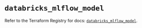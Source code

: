 # `databricks_mlflow_model`

Refer to the Terraform Registry for docs: [`databricks_mlflow_model`](https://registry.terraform.io/providers/databricks/databricks/1.62.0/docs/resources/mlflow_model).
